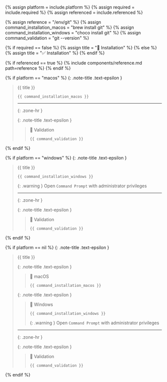 <!-- LOCATION -->
<!-- _includes/components/git/ -->

<!-- INCLUDE -->
<!-- components/git/installation.md -->

<!-- VARIABLES -->
<!-- platform:      [macos, windows], default to ALL -->
<!-- required:      [true, false], default to true -->
<!-- referenced:    [true, false], default to false -->


<!-- READ VARIABLES -->
{% assign platform   = include.platform %}
{% assign required   = include.required %}
{% assign referenced = include.referenced %}


<!-- ASSIGN CONSTANTS -->
{% assign reference     = "/env/git" %}
{% assign command_installation_macos  = "brew install git" %}
{% assign command_installation_windows = "choco install git" %}
{% assign command_validation   = "git --version" %}


<!-- DECIDE TO DISPLAY THE NECESSITY OF THE INSTALLATION -->
{% if required == false %}
    {% assign title = "🔲 Installation" %}
{% else %}
    {% assign title = "✅ Installation" %}
{% endif %}


<!-- DECIDE TO DISPLAY THE LINK OF THIS COMPONENT -->
{% if referenced == true %}
{% include components/reference.md path=reference %}
{% endif %}


<!-- MAIN CONTENT -->


<!-- MACOS -->
{% if platform == "macos" %}
{: .note-title .text-epsilon } 
> {{ title }}
>
> ```shell
> {{ command_installation_macos }}
> ```
>
> <hr>{: .zone-hr }
> 
> {: .note-title .text-epsilon }
>> 🔲 Validation
>>
>> ```shell
>> {{ command_validation }}
>> ```
{% endif %}


<!-- WINDOWS -->
{% if platform == "windows" %}
{: .note-title .text-epsilon } 
> {{ title }}
>
> ```shell
> {{ command_installation_windows }}
> ```
>
> {: .warning }
> Open `Command Prompt` with administrator privileges
>
> <hr>{: .zone-hr }
> 
> {: .note-title .text-epsilon }
>> 🔲 Validation
>>
>> ```shell
>> {{ command_validation }}
>> ```
{% endif %}


<!-- PLATFORMS -->
{% if platform == nil %}
{: .note-title .text-epsilon } 
> {{ title }}
>
> {: .note-title .text-epsilon }
>> 🔘 macOS
>> 
>> ```shell
>> {{ command_installation_macos }}
>> ```
>
> {: .note-title .text-epsilon }
>> 🔘 Windows
>> 
>> ```shell
>> {{ command_installation_windows }}
>> ```
>>
>> {: .warning }
>> Open `Command Prompt` with administrator privileges
>
> <hr>{: .zone-hr }
> 
> {: .note-title .text-epsilon }
>> 🔲 Validation
>>
>> ```shell
>> {{ command_validation }}
>> ```
{% endif %}
